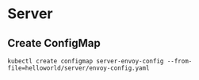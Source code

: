 # Server

## Create ConfigMap

```
kubectl create configmap server-envoy-config --from-file=helloworld/server/envoy-config.yaml
```
